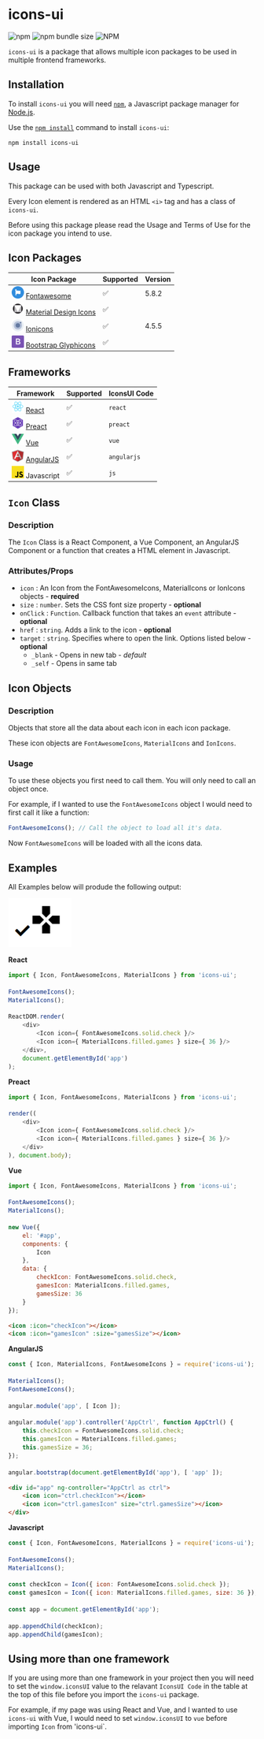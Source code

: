 # icons-ui

![npm](https://img.shields.io/npm/v/icons-ui.svg?style=popout-square)
![npm bundle size](https://img.shields.io/bundlephobia/min/icons-ui.svg?style=popout-square)
![NPM](https://img.shields.io/npm/l/icons-ui.svg?style=popout-square)

`icons-ui` is a package that allows multiple icon packages to be used in multiple frontend frameworks.

## Installation
To install `icons-ui` you will need [`npm`](https://www.npmjs.com/), a Javascript package manager for [Node.js](https://nodejs.org).

Use the [`npm install`](https://docs.npmjs.com/downloading-and-installing-packages-locally) command to install `icons-ui`:

```
npm install icons-ui
```

## Usage

This package can be used with both Javascript and Typescript.

Every Icon element is rendered as an HTML `<i>` tag and has a class of `icons-ui`.

Before using this package please read the Usage and Terms of Use for the icon package you intend to use.

## Icon Packages

| Icon Package | Supported | Version |
| - | - | - |
| <img src="./docs/fontawesome.png" height="25"/> [Fontawesome](https://fontawesome.com/) | :white_check_mark: | 5.8.2 |
| <img src="./docs/material.png" height="25"/> [Material Design Icons](https://material.io/) | :white_check_mark: | |
| <img src="./docs/ionicons.png" height="25"/> [Ionicons](https://ionicons.com/) | :white_check_mark: | 4.5.5 |
| <img src="./docs/bootstrap.png" height="25"/> [Bootstrap Glyphicons](https://getbootstrap.com/docs/3.3/components/#glyphicons) | :white_check_mark: | |

## Frameworks

| Framework | Supported | IconsUI Code |
| - | - | - |
| <img src="./docs/react.png" height="25"/> [React](https://reactjs.org/) | :white_check_mark: | `react` |
| <img src="./docs/preact.png" height="25"/> [Preact](https://preactjs.com/) | :white_check_mark: | `preact` |
| <img src="./docs/vue.png" height="25"/> [Vue](https://vuejs.org/) | :white_check_mark: | `vue` |
| <img src="./docs/angularjs.png" height="25"/> [AngularJS](https://angularjs.org/) | :white_check_mark: | `angularjs` |
| <img src="./docs/javascript.png" height="25"/> Javascript | :white_check_mark: | `js` |

## `Icon` Class

### Description

The `Icon` Class is a React Component, a Vue Component, an AngularJS Component or a function that creates a HTML element in Javascript.

### Attributes/Props

- `icon` : An Icon from the FontAwesomeIcons, MaterialIcons or IonIcons objects - **required**
- `size` : `number`. Sets the CSS font size property - **optional**
- `onClick` : `Function`. Callback function that takes an `event` attribute - **optional**
- `href` : `string`. Adds a link to the icon - **optional**
- `target` : `string`. Specifies where to open the link. Options listed below - **optional**
    - `_blank` - Opens in new tab - *default*
    - `_self` - Opens in same tab

## Icon Objects

### Description

Objects that store all the data about each icon in each icon package.

These icon objects are `FontAwesomeIcons`, `MaterialIcons` and `IonIcons`. 

### Usage

To use these objects you first need to call them. You will only need to call an object once.

For example, if I wanted to use the `FontAwesomeIcons` object I would need to first call it like a function:
```javascript
FontAwesomeIcons(); // Call the object to load all it's data.
```
Now `FontAwesomeIcons` will be loaded with all the icons data.

## Examples

All Examples below will produde the following output:

<img src="./docs/example_output.png" height="100">

**React**
```javascript
import { Icon, FontAwesomeIcons, MaterialIcons } from 'icons-ui';

FontAwesomeIcons();
MaterialIcons();

ReactDOM.render(
    <div>
        <Icon icon={ FontAwesomeIcons.solid.check }/>
        <Icon icon={ MaterialIcons.filled.games } size={ 36 }/>
    </div>,
    document.getElementById('app')
);
```

**Preact**
```javascript
import { Icon, FontAwesomeIcons, MaterialIcons } from 'icons-ui';

render((
    <div>
        <Icon icon={ FontAwesomeIcons.solid.check }/>
        <Icon icon={ MaterialIcons.filled.games } size={ 36 }/>
    </div>
), document.body);
```

**Vue**
```javascript
import { Icon, FontAwesomeIcons, MaterialIcons } from 'icons-ui';

FontAwesomeIcons();
MaterialIcons();

new Vue({
    el: '#app',
    components: {
        Icon
    },
    data: {
        checkIcon: FontAwesomeIcons.solid.check,
        gamesIcon: MaterialIcons.filled.games,
        gamesSize: 36
    }
});
```
```html
<icon :icon="checkIcon"></icon>
<icon :icon="gamesIcon" :size="gamesSize"></icon>
```

**AngularJS**
```javascript
const { Icon, MaterialIcons, FontAwesomeIcons } = require('icons-ui');

MaterialIcons();
FontAwesomeIcons();

angular.module('app', [ Icon ]);

angular.module('app').controller('AppCtrl', function AppCtrl() {
    this.checkIcon = FontAwesomeIcons.solid.check;
    this.gamesIcon = MaterialIcons.filled.games;
    this.gamesSize = 36;
});

angular.bootstrap(document.getElementById('app'), [ 'app' ]);
```
```html
<div id="app" ng-controller="AppCtrl as ctrl">
    <icon icon="ctrl.checkIcon"></icon>
    <icon icon="ctrl.gamesIcon" size="ctrl.gamesSize"></icon>
</div>
```

**Javascript**
```javascript
const { Icon, FontAwesomeIcons, MaterialIcons } = require('icons-ui');

FontAwesomeIcons();
MaterialIcons();

const checkIcon = Icon({ icon: FontAwesomeIcons.solid.check });
const gamesIcon = Icon({ icon: MaterialIcons.filled.games, size: 36 });

const app = document.getElementById('app');

app.appendChild(checkIcon);
app.appendChild(gamesIcon);
```

## Using more than one framework

If you are using more than one framework in your project then you will need to set the `window.iconsUI` value to the relavant `IconsUI Code` in the table at the top of this file before you import the `icons-ui` package.

For example, if my page was using React and Vue, and I wanted to use `icons-ui` with Vue, I would need to set `window.iconsUI` to `vue` before importing `Icon` from 'icons-ui`.